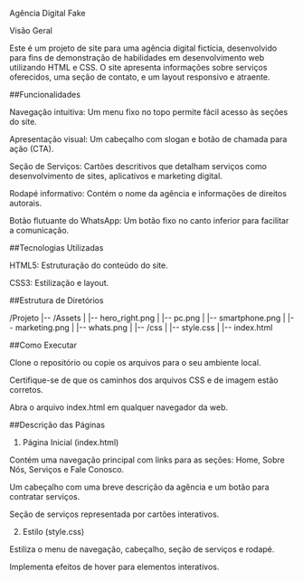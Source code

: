 Agência Digital Fake

Visão Geral

Este é um projeto de site para uma agência digital fictícia, desenvolvido para fins de demonstração de habilidades em desenvolvimento web utilizando HTML e CSS. O site apresenta informações sobre serviços oferecidos, uma seção de contato, e um layout responsivo e atraente.

##Funcionalidades

Navegação intuitiva: Um menu fixo no topo permite fácil acesso às seções do site.

Apresentação visual: Um cabeçalho com slogan e botão de chamada para ação (CTA).

Seção de Serviços: Cartões descritivos que detalham serviços como desenvolvimento de sites, aplicativos e marketing digital.

Rodapé informativo: Contém o nome da agência e informações de direitos autorais.

Botão flutuante do WhatsApp: Um botão fixo no canto inferior para facilitar a comunicação.

##Tecnologias Utilizadas

HTML5: Estruturação do conteúdo do site.

CSS3: Estilização e layout.

##Estrutura de Diretórios

/Projeto
|-- /Assets
|   |-- hero_right.png
|   |-- pc.png
|   |-- smartphone.png
|   |-- marketing.png
|   |-- whats.png
|
|-- /css
|   |-- style.css
|
|-- index.html

##Como Executar

Clone o repositório ou copie os arquivos para o seu ambiente local.

Certifique-se de que os caminhos dos arquivos CSS e de imagem estão corretos.

Abra o arquivo index.html em qualquer navegador da web.

##Descrição das Páginas

1. Página Inicial (index.html)

Contém uma navegação principal com links para as seções: Home, Sobre Nós, Serviços e Fale Conosco.

Um cabeçalho com uma breve descrição da agência e um botão para contratar serviços.

Seção de serviços representada por cartões interativos.

2. Estilo (style.css)

Estiliza o menu de navegação, cabeçalho, seção de serviços e rodapé.

Implementa efeitos de hover para elementos interativos.
